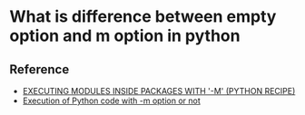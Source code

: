 # What is difference between empty option and m option in python


## Reference

* [EXECUTING MODULES INSIDE PACKAGES WITH '-M' (PYTHON RECIPE)](http://code.activestate.com/recipes/307772-executing-modules-inside-packages-with-m/)
* [Execution of Python code with -m option or not](https://stackoverflow.com/questions/22241420/execution-of-python-code-with-m-option-or-not)